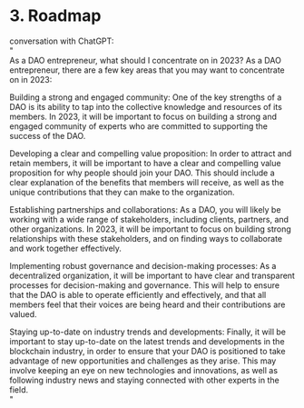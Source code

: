 # 3. Roadmap

conversation with ChatGPT:\
"\
As a DAO entrepreneur, what should I concentrate on in 2023? As a DAO entrepreneur, there are a few key areas that you may want to concentrate on in 2023:

Building a strong and engaged community: One of the key strengths of a DAO is its ability to tap into the collective knowledge and resources of its members. In 2023, it will be important to focus on building a strong and engaged community of experts who are committed to supporting the success of the DAO.

Developing a clear and compelling value proposition: In order to attract and retain members, it will be important to have a clear and compelling value proposition for why people should join your DAO. This should include a clear explanation of the benefits that members will receive, as well as the unique contributions that they can make to the organization.

Establishing partnerships and collaborations: As a DAO, you will likely be working with a wide range of stakeholders, including clients, partners, and other organizations. In 2023, it will be important to focus on building strong relationships with these stakeholders, and on finding ways to collaborate and work together effectively.

Implementing robust governance and decision-making processes: As a decentralized organization, it will be important to have clear and transparent processes for decision-making and governance. This will help to ensure that the DAO is able to operate efficiently and effectively, and that all members feel that their voices are being heard and their contributions are valued.

Staying up-to-date on industry trends and developments: Finally, it will be important to stay up-to-date on the latest trends and developments in the blockchain industry, in order to ensure that your DAO is positioned to take advantage of new opportunities and challenges as they arise. This may involve keeping an eye on new technologies and innovations, as well as following industry news and staying connected with other experts in the field.\
"
